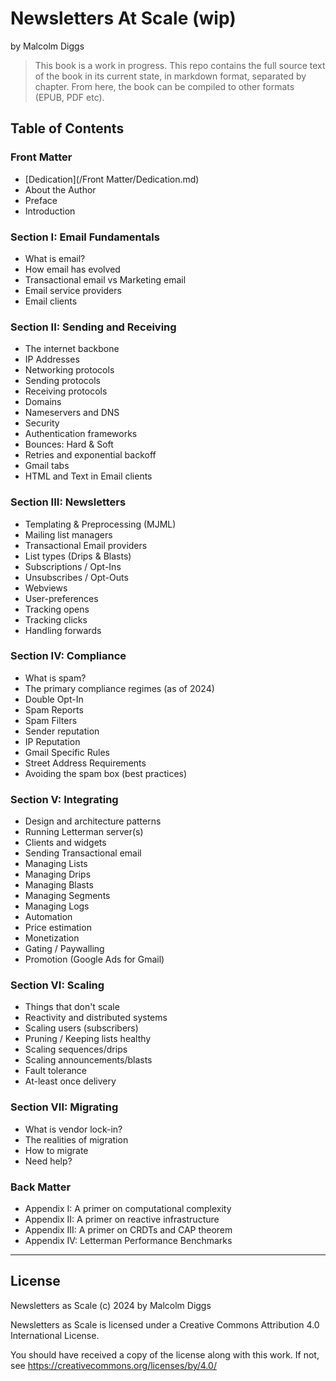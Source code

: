 # Newsletters At Scale (wip)
by Malcolm Diggs

> This book is a work in progress. This repo contains the full source text of the book in its current state, in markdown format, separated by chapter. From here, the book can be compiled to other formats (EPUB, PDF etc).


## Table of Contents

### Front Matter
* [Dedication](/Front Matter/Dedication.md)
* About the Author
* Preface
* Introduction


### Section I: Email Fundamentals

* What is email?
* How email has evolved
* Transactional email vs Marketing email
* Email service providers
* Email clients


### Section II: Sending and Receiving

* The internet backbone
* IP Addresses
* Networking protocols
* Sending protocols
* Receiving protocols
* Domains
* Nameservers and DNS
* Security
* Authentication frameworks
* Bounces: Hard & Soft
* Retries and exponential backoff
* Gmail tabs
* HTML and Text in Email clients


### Section III: Newsletters

* Templating & Preprocessing (MJML)
* Mailing list managers
* Transactional Email providers
* List types (Drips & Blasts)
* Subscriptions / Opt-Ins
* Unsubscribes / Opt-Outs
* Webviews
* User-preferences
* Tracking opens
* Tracking clicks
* Handling forwards



### Section IV: Compliance

* What is spam?
* The primary compliance regimes (as of 2024)
* Double Opt-In
* Spam Reports
* Spam Filters
* Sender reputation
* IP Reputation
* Gmail Specific Rules
* Street Address Requirements
* Avoiding the spam box (best practices)


### Section V: Integrating

* Design and architecture patterns
* Running Letterman server(s)
* Clients and widgets
* Sending Transactional email
* Managing Lists
* Managing Drips
* Managing Blasts
* Managing Segments
* Managing Logs
* Automation
* Price estimation
* Monetization
* Gating / Paywalling
* Promotion (Google Ads for Gmail)


### Section VI: Scaling

* Things that don't scale
* Reactivity and distributed systems
* Scaling users (subscribers)
* Pruning / Keeping lists healthy
* Scaling sequences/drips
* Scaling announcements/blasts
* Fault tolerance
* At-least once delivery


### Section VII: Migrating

* What is vendor lock-in?
* The realities of migration
* How to migrate
* Need help?


### Back Matter

* Appendix I: A primer on computational complexity
* Appendix II: A primer on reactive infrastructure
* Appendix III: A primer on CRDTs and CAP theorem
* Appendix IV: Letterman Performance Benchmarks


---


## License

Newsletters as Scale (c) 2024 by Malcolm Diggs

Newsletters as Scale is licensed under a Creative Commons Attribution 4.0 International License.

You should have received a copy of the license along with this
work. If not, see [<https://creativecommons.org/licenses/by/4.0/>](<https://creativecommons.org/licenses/by/4.0/>)
